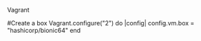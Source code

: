 Vagrant

#Create a box
Vagrant.configure("2") do |config|
  config.vm.box = "hashicorp/bionic64"
end



